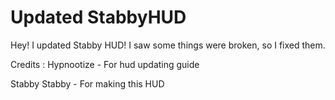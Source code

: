 # Updated StabbyHUD

Hey! I updated Stabby HUD! I saw some things were broken, so I fixed them.

Credits : Hypnootize - For hud updating guide

Stabby Stabby - For making this HUD
